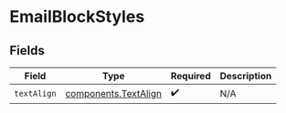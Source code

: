 # EmailBlockStyles


## Fields

| Field                                                        | Type                                                         | Required                                                     | Description                                                  |
| ------------------------------------------------------------ | ------------------------------------------------------------ | ------------------------------------------------------------ | ------------------------------------------------------------ |
| `textAlign`                                                  | [components.TextAlign](../../models/components/textalign.md) | :heavy_check_mark:                                           | N/A                                                          |